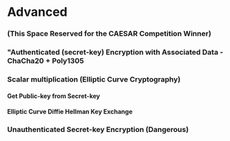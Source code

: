 # Advanced



<h3 id="crypto-aead">(This Space Reserved for the CAESAR Competition Winner)</h3>



<h3 id="crypto-aead-chacha20poly1305">"Authenticated (secret-key) Encryption with Associated Data - ChaCha20 + Poly1305</h3>



<h3 id="crypto-scalarmult">Scalar multiplication (Elliptic Curve Cryptography)</h3>



<h4 id="public-key-from-secret-key">Get Public-key from Secret-key</h3>



<h4 id="crypto-kx">Elliptic Curve Diffie Hellman Key Exchange</h4>



<h3 id="crypto-stream">Unauthenticated Secret-key Encryption (Dangerous)</h3>


